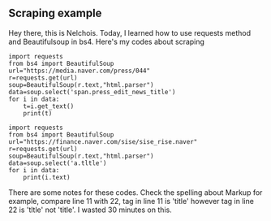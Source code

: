 ## Scraping example
Hey there, this is Nelchois.
Today, I learned how to use requests method and Beautifulsoup in bs4.
Here's my codes about scraping
```
import requests
from bs4 import BeautifulSoup
url="https://media.naver.com/press/044"
r=requests.get(url)
soup=BeautifulSoup(r.text,"html.parser")
data=soup.select('span.press_edit_news_title')
for i in data:
    t=i.get_text()
    print(t)
```
```
import requests
from bs4 import BeautifulSoup
url="https://finance.naver.com/sise/sise_rise.naver"
r=requests.get(url)
soup=BeautifulSoup(r.text,"html.parser")
data=soup.select('a.tltle')
for i in data:
    print(i.text)
 ```
There are some notes for these codes. Check the spelling about Markup
for example, compare line 11 with 22, tag in line 11 is 'title' however
tag in line 22 is 'tltle' not 'title'. I wasted 30 minutes on this. 